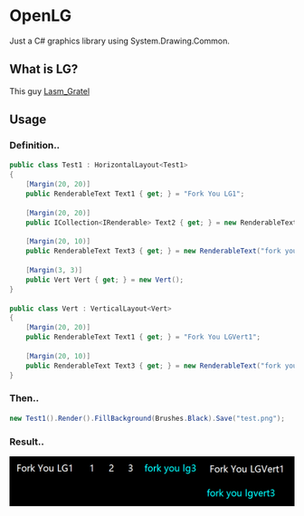 # OpenLG

Just a C# graphics library using System.Drawing.Common.

## What is LG?

This guy [Lasm_Gratel](https://github.com/NanamiArihara)

## Usage

### Definition..

```csharp
public class Test1 : HorizontalLayout<Test1>
{
    [Margin(20, 20)]
    public RenderableText Text1 { get; } = "Fork You LG1";

    [Margin(20, 20)]
    public ICollection<IRenderable> Text2 { get; } = new RenderableText[] { "1", "2", "3" };

    [Margin(20, 10)]
    public RenderableText Text3 { get; } = new RenderableText("fork you lg3", Color.Aqua);

    [Margin(3, 3)]
    public Vert Vert { get; } = new Vert();
}

public class Vert : VerticalLayout<Vert>
{
    [Margin(20, 20)]
    public RenderableText Text1 { get; } = "Fork You LGVert1";

    [Margin(20, 10)]
    public RenderableText Text3 { get; } = new RenderableText("fork you lgvert3", Color.Aqua);
}
```

### Then..

```csharp
new Test1().Render().FillBackground(Brushes.Black).Save("test.png");
```

### Result..

![1](Images/result.png)

